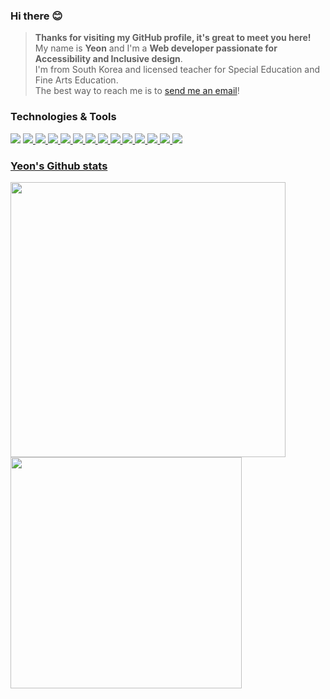 ### Hi there 😊
> **Thanks for visiting my GitHub profile, it's great to meet you here!** <br />
My name is **Yeon** and I'm a **Web developer passionate for Accessibility and Inclusive design**. <br />
I'm from South Korea and licensed teacher for Special Education and Fine Arts Education. <br />
The best way to reach me is to [send me an email](mailto:awyeon@gmail.com)!

### Technologies & Tools
<p>
  <img src="https://img.shields.io/badge/Code-Ruby-6baac4.svg">
  <a href="#"><img art="Ruby" src="https://img.shields.io/badge/Code-Ruby-informational?style=flat&logo=ruby&logoColor=white&color=6baac4">
  <a href="#"><img art="React" src="https://img.shields.io/badge/Code-React-informational?style=flat&logo=react&logoColor=white&color=6baac4">
  <a href="#"><img art="Javascript" src="https://img.shields.io/badge/Code-JavaScript-informational?style=javascript&logo=javascript&logoColor=white&color=6baac4">
  <a href="#"><img art="CSS" src="https://img.shields.io/badge/Code-CSS-informational?style=flat&logo=css3&logoColor=white&color=6baac4">
  <a href="#"><img art="HTML" src="https://img.shields.io/badge/Code-HTML-informational?style=flat&logo=html5&logoColor=white&color=6baac4">
  <a href="#"><img art="Rails" src="https://img.shields.io/badge/Frameworks-Rails-informational?style=flat&logo=rubyonrails&logoColor=white&color=6baac4">
  <a href="#"><img art="Bootstrap" src="https://img.shields.io/badge/Frameworks-Bootstrap-informational?style=fla&logo=bootstrap&logoColor=white&color=6baac4">
  <a href="#"><img art="Jest" src="https://img.shields.io/badge/Frameworks-Jest-informational?style=flat&logo=jest&logoColor=white&color=6baac4">
  <a href="#"><img art="PostgreSQL" src="https://img.shields.io/badge/Database-PostgreSQL-informational?style=postgresql&logo=postgresql&logoColor=white&color=6baac4">
  <a href="#"><img art="Redis" src="https://img.shields.io/badge/Database-Redis-informational?style=flat&logo=redis&logoColor=white&color=6baac4">
  <a href="#"><img art="Heroku" src="https://img.shields.io/badge/Cloud-Heroku-informational?style=flat&logo=heroku&logoColor=white&color=6baac4">
  <a href="#"><img art="Mocha" src="https://img.shields.io/badge/Tools-Mocha-informational?style=flat&logo=mocha&logoColor=white&color=6baac4">
  <a href="#"><img art="Git" src="https://img.shields.io/badge/Tools-Git-informational?style=flat&logo=git&logoColor=white&color=6baac4">
</p>

### Yeon's Github stats
<a href="https://github.com/CAVASOL">
  <img align="center" src="https://github-readme-stats.vercel.app/api?username=CAVASOL&theme=tokyonight_duo&count_private=true&show_icons=true&hide_border=true&hide_title=true&bg_color=ffffff" width="440px"/>
</a>
<a href="https://github.com/CAVASOL">
  <img align="center" src="https://github-readme-streak-stats.herokuapp.com/?user=CAVASOL&theme=tokyonight_duo&hide_border=true&ring=5094F0&fire=5094F0&currStreakNum=343434&sideNums=343434&currStreakLabel=595959&sideLabels=595959&dates=343434&border=EDF0F3&background=ffffff" width="370px" />
</a>
